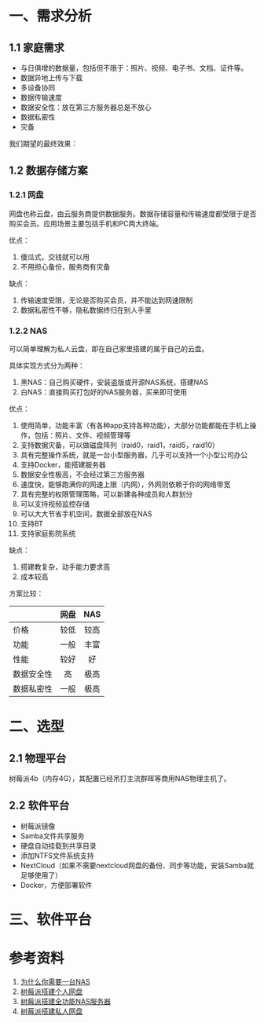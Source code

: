 # 一、需求分析

## 1.1 家庭需求

* 与日俱增的数据量，包括但不限于：照片、视频、电子书、文档、证件等。
* 数据异地上传与下载
* 多设备协同
* 数据传输速度
* 数据安全性：放在第三方服务器总是不放心
* 数据私密性
* 灾备

我们期望的最终效果：



## 1.2 数据存储方案

### 1.2.1 网盘

网盘也称云盘，由云服务商提供数据服务。数据存储容量和传输速度都受限于是否购买会员。应用场景主要包括手机和PC两大终端。

优点：

1. 傻瓜式，交钱就可以用
2. 不用担心备份，服务商有灾备

缺点：

1. 传输速度受限，无论是否购买会员，并不能达到网速限制
2. 数据私密性不够，隐私数据终归在别人手里

### 1.2.2 NAS

可以简单理解为私人云盘，即在自己家里搭建的属于自己的云盘。

具体实现方式分为两种：

1. 黑NAS：自己购买硬件，安装盗版或开源NAS系统，搭建NAS
2. 白NAS：直接购买打包好的NAS服务器，买来即可使用

优点：

1. 使用简单，功能丰富（有各种app支持各种功能），大部分功能都能在手机上操作，包括：照片、文件、视频管理等
2. 支持数据灾备，可以做磁盘阵列（raid0，raid1，raid5，raid10）
3. 具有完整操作系统，就是一台小型服务器，几乎可以支持一个小型公司办公
4. 支持Docker，能搭建服务器
5. 数据安全性极高，不会经过第三方服务器
6. 速度快，能够跑满你的网速上限（内网），外网则依赖于你的网络带宽
7. 具有完整的权限管理策略，可以新建各种成员和人群划分
8. 可以支持视频监控存储
9. 可以大大节省手机空间，数据全部放在NAS
10. 支持BT
11. 支持家庭影院系统

缺点：

1. 搭建教复杂，动手能力要求高
2. 成本较高



方案比较：

|            | 网盘 | NAS  |
| :--------- | :--: | :--: |
| 价格       | 较低 | 较高 |
| 功能       | 一般 | 丰富 |
| 性能       | 较好 |  好  |
| 数据安全性 |  高  | 极高 |
| 数据私密性 | 一般 | 极高 |





# 二、选型

## 2.1 物理平台

树莓派4b（内存4G），其配置已经吊打主流群晖等商用NAS物理主机了。



## 2.2 软件平台

* 树莓派镜像
* Samba文件共享服务
* 硬盘自动挂载到共享目录
* 添加NTFS文件系统支持
* NextCloud（如果不需要nextcloud网盘的备份、同步等功能，安装Samba就足够使用了）
* Docker，方便部署软件





# 三、软件平台







# 参考资料

1. [为什么你需要一台NAS](https://juejin.cn/post/6988020660039581727)
2. [树莓派搭建个人网盘](https://zhuanlan.zhihu.com/p/64055553)
3. [树莓派搭建全功能NAS服务器](https://zhuanlan.zhihu.com/p/399748795)
4. [树莓派搭建私人网盘](https://zhuanlan.zhihu.com/p/364641320)